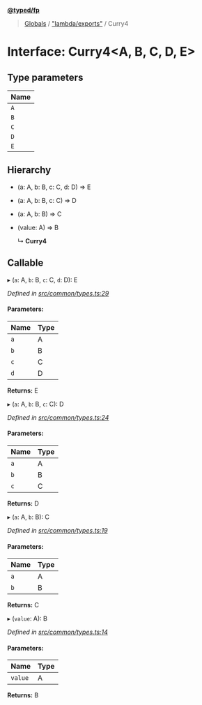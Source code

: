 **[@typed/fp](../README.md)**

> [Globals](../globals.md) / ["lambda/exports"](../modules/_lambda_exports_.md) / Curry4

# Interface: Curry4\<A, B, C, D, E>

## Type parameters

Name |
------ |
`A` |
`B` |
`C` |
`D` |
`E` |

## Hierarchy

* (a: A, b: B, c: C, d: D) => E

* (a: A, b: B, c: C) => D

* (a: A, b: B) => C

* (value: A) => B

  ↳ **Curry4**

## Callable

▸ (`a`: A, `b`: B, `c`: C, `d`: D): E

*Defined in [src/common/types.ts:29](https://github.com/TylorS/typed-fp/blob/ac98ca1/src/common/types.ts#L29)*

#### Parameters:

Name | Type |
------ | ------ |
`a` | A |
`b` | B |
`c` | C |
`d` | D |

**Returns:** E

▸ (`a`: A, `b`: B, `c`: C): D

*Defined in [src/common/types.ts:24](https://github.com/TylorS/typed-fp/blob/ac98ca1/src/common/types.ts#L24)*

#### Parameters:

Name | Type |
------ | ------ |
`a` | A |
`b` | B |
`c` | C |

**Returns:** D

▸ (`a`: A, `b`: B): C

*Defined in [src/common/types.ts:19](https://github.com/TylorS/typed-fp/blob/ac98ca1/src/common/types.ts#L19)*

#### Parameters:

Name | Type |
------ | ------ |
`a` | A |
`b` | B |

**Returns:** C

▸ (`value`: A): B

*Defined in [src/common/types.ts:14](https://github.com/TylorS/typed-fp/blob/ac98ca1/src/common/types.ts#L14)*

#### Parameters:

Name | Type |
------ | ------ |
`value` | A |

**Returns:** B

